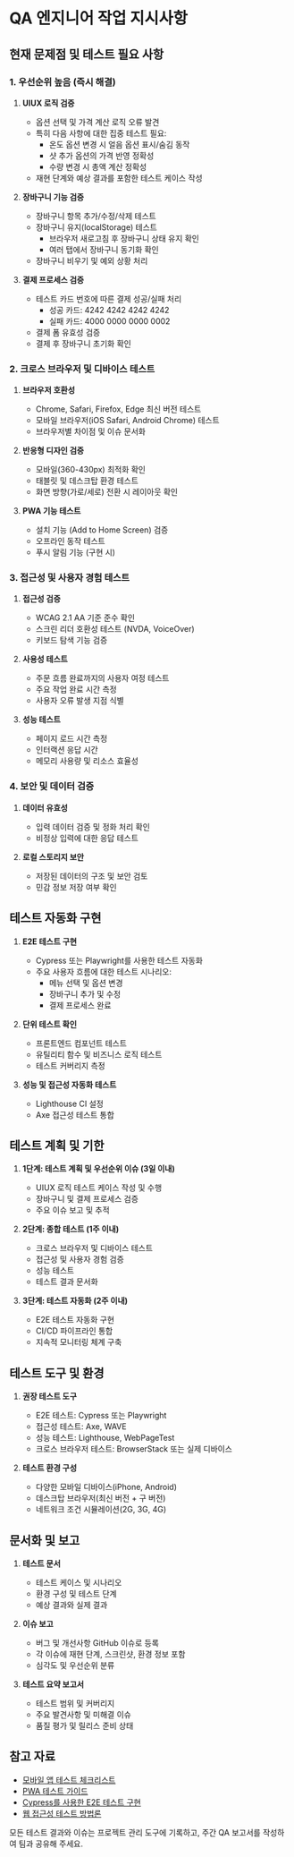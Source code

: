 # QA 엔지니어 작업 지시사항

## 현재 문제점 및 테스트 필요 사항

### 1. 우선순위 높음 (즉시 해결)

1. **UIUX 로직 검증**
   - 옵션 선택 및 가격 계산 로직 오류 발견
   - 특히 다음 사항에 대한 집중 테스트 필요:
     - 온도 옵션 변경 시 얼음 옵션 표시/숨김 동작
     - 샷 추가 옵션의 가격 반영 정확성
     - 수량 변경 시 총액 계산 정확성
   - 재현 단계와 예상 결과를 포함한 테스트 케이스 작성

2. **장바구니 기능 검증**
   - 장바구니 항목 추가/수정/삭제 테스트
   - 장바구니 유지(localStorage) 테스트
     - 브라우저 새로고침 후 장바구니 상태 유지 확인
     - 여러 탭에서 장바구니 동기화 확인
   - 장바구니 비우기 및 예외 상황 처리

3. **결제 프로세스 검증**
   - 테스트 카드 번호에 따른 결제 성공/실패 처리
     - 성공 카드: 4242 4242 4242 4242
     - 실패 카드: 4000 0000 0000 0002
   - 결제 폼 유효성 검증
   - 결제 후 장바구니 초기화 확인

### 2. 크로스 브라우저 및 디바이스 테스트

1. **브라우저 호환성**
   - Chrome, Safari, Firefox, Edge 최신 버전 테스트
   - 모바일 브라우저(iOS Safari, Android Chrome) 테스트
   - 브라우저별 차이점 및 이슈 문서화

2. **반응형 디자인 검증**
   - 모바일(360-430px) 최적화 확인
   - 태블릿 및 데스크탑 환경 테스트
   - 화면 방향(가로/세로) 전환 시 레이아웃 확인

3. **PWA 기능 테스트**
   - 설치 기능 (Add to Home Screen) 검증
   - 오프라인 동작 테스트
   - 푸시 알림 기능 (구현 시)

### 3. 접근성 및 사용자 경험 테스트

1. **접근성 검증**
   - WCAG 2.1 AA 기준 준수 확인
   - 스크린 리더 호환성 테스트 (NVDA, VoiceOver)
   - 키보드 탐색 기능 검증

2. **사용성 테스트**
   - 주문 흐름 완료까지의 사용자 여정 테스트
   - 주요 작업 완료 시간 측정
   - 사용자 오류 발생 지점 식별

3. **성능 테스트**
   - 페이지 로드 시간 측정
   - 인터랙션 응답 시간
   - 메모리 사용량 및 리소스 효율성

### 4. 보안 및 데이터 검증

1. **데이터 유효성**
   - 입력 데이터 검증 및 정화 처리 확인
   - 비정상 입력에 대한 응답 테스트

2. **로컬 스토리지 보안**
   - 저장된 데이터의 구조 및 보안 검토
   - 민감 정보 저장 여부 확인

## 테스트 자동화 구현

1. **E2E 테스트 구현**
   - Cypress 또는 Playwright를 사용한 테스트 자동화
   - 주요 사용자 흐름에 대한 테스트 시나리오:
     - 메뉴 선택 및 옵션 변경
     - 장바구니 추가 및 수정
     - 결제 프로세스 완료

2. **단위 테스트 확인**
   - 프론트엔드 컴포넌트 테스트
   - 유틸리티 함수 및 비즈니스 로직 테스트
   - 테스트 커버리지 측정

3. **성능 및 접근성 자동화 테스트**
   - Lighthouse CI 설정
   - Axe 접근성 테스트 통합

## 테스트 계획 및 기한

1. **1단계: 테스트 계획 및 우선순위 이슈 (3일 이내)**
   - UIUX 로직 테스트 케이스 작성 및 수행
   - 장바구니 및 결제 프로세스 검증
   - 주요 이슈 보고 및 추적

2. **2단계: 종합 테스트 (1주 이내)**
   - 크로스 브라우저 및 디바이스 테스트
   - 접근성 및 사용자 경험 검증
   - 성능 테스트
   - 테스트 결과 문서화

3. **3단계: 테스트 자동화 (2주 이내)**
   - E2E 테스트 자동화 구현
   - CI/CD 파이프라인 통합
   - 지속적 모니터링 체계 구축

## 테스트 도구 및 환경

1. **권장 테스트 도구**
   - E2E 테스트: Cypress 또는 Playwright
   - 접근성 테스트: Axe, WAVE
   - 성능 테스트: Lighthouse, WebPageTest
   - 크로스 브라우저 테스트: BrowserStack 또는 실제 디바이스

2. **테스트 환경 구성**
   - 다양한 모바일 디바이스(iPhone, Android)
   - 데스크탑 브라우저(최신 버전 + 구 버전)
   - 네트워크 조건 시뮬레이션(2G, 3G, 4G)

## 문서화 및 보고

1. **테스트 문서**
   - 테스트 케이스 및 시나리오
   - 환경 구성 및 테스트 단계
   - 예상 결과와 실제 결과

2. **이슈 보고**
   - 버그 및 개선사항 GitHub 이슈로 등록
   - 각 이슈에 재현 단계, 스크린샷, 환경 정보 포함
   - 심각도 및 우선순위 분류

3. **테스트 요약 보고서**
   - 테스트 범위 및 커버리지
   - 주요 발견사항 및 미해결 이슈
   - 품질 평가 및 릴리스 준비 상태

## 참고 자료

- [모바일 앱 테스트 체크리스트](https://www.guru99.com/mobile-testing.html)
- [PWA 테스트 가이드](https://web.dev/pwa-checklist/)
- [Cypress를 사용한 E2E 테스트 구현](https://docs.cypress.io/guides/overview/why-cypress)
- [웹 접근성 테스트 방법론](https://www.w3.org/WAI/test-evaluate/)

모든 테스트 결과와 이슈는 프로젝트 관리 도구에 기록하고, 주간 QA 보고서를 작성하여 팀과 공유해 주세요.